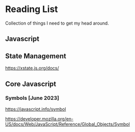 # Reading List

Collection of things I need to get my head around.

## Javascript

## State Management
https://xstate.js.org/docs/

## Core Javascript
### Symbols [June 2023]
https://javascript.info/symbol

https://developer.mozilla.org/en-US/docs/Web/JavaScript/Reference/Global_Objects/Symbol
